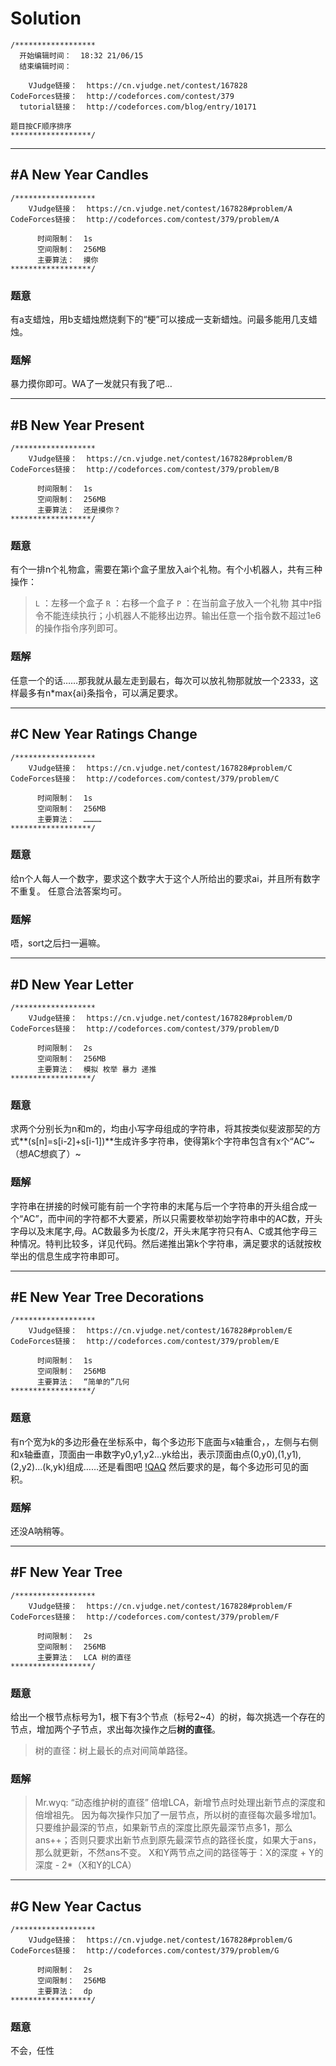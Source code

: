 # Solution
```
/******************
  开始编辑时间：  18:32 21/06/15
  结束编辑时间：  

    VJudge链接：  https://cn.vjudge.net/contest/167828
CodeForces链接：  http://codeforces.com/contest/379
  tutorial链接：  http://codeforces.com/blog/entry/10171

题目按CF顺序排序
******************/
```

***

## #A New Year Candles
```
/******************
    VJudge链接：  https://cn.vjudge.net/contest/167828#problem/A
CodeForces链接：  http://codeforces.com/contest/379/problem/A

      时间限制：  1s
      空间限制：  256MB
      主要算法：  摸你
******************/
```
### 题意
有a支蜡烛，用b支蜡烛燃烧剩下的“梗”可以接成一支新蜡烛。问最多能用几支蜡烛。

### 题解
暴力摸你即可。WA了一发就只有我了吧…

***
## #B New Year Present
```
/******************
    VJudge链接：  https://cn.vjudge.net/contest/167828#problem/B
CodeForces链接：  http://codeforces.com/contest/379/problem/B

      时间限制：  1s
      空间限制：  256MB
      主要算法：  还是摸你？
******************/
```
### 题意
有个一排n个礼物盒，需要在第i个盒子里放入ai个礼物。有个小机器人，共有三种操作：
> `L` ：左移一个盒子
> `R` ：右移一个盒子
> `P` ：在当前盒子放入一个礼物
其中`P`指令不能连续执行；小机器人不能移出边界。输出任意一个指令数不超过1e6的操作指令序列即可。

### 题解
任意一个的话……那我就从最左走到最右，每次可以放礼物那就放一个2333，这样最多有n*max{ai}条指令，可以满足要求。

***
## #C New Year Ratings Change
```
/******************
    VJudge链接：  https://cn.vjudge.net/contest/167828#problem/C
CodeForces链接：  http://codeforces.com/contest/379/problem/C

      时间限制：  1s
      空间限制：  256MB
      主要算法：  …………
******************/
```
### 题意
给n个人每人一个数字，要求这个数字大于这个人所给出的要求ai，并且所有数字不重复。
任意合法答案均可。

### 题解
唔，sort之后扫一遍嘛。

***
## #D New Year Letter
```
/******************
    VJudge链接：  https://cn.vjudge.net/contest/167828#problem/D
CodeForces链接：  http://codeforces.com/contest/379/problem/D

      时间限制：  2s
      空间限制：  256MB
      主要算法：  模拟 枚举 暴力 递推
******************/
```
### 题意
求两个分别长为n和m的，均由小写字母组成的字符串，将其按类似斐波那契的方式**(s[n]=s[i-2]+s[i-1])**生成许多字符串，使得第k个字符串包含有x个“AC”~（想AC想疯了）~

### 题解
字符串在拼接的时候可能有前一个字符串的末尾与后一个字符串的开头组合成一个“AC”，而中间的字符都不大要紧，所以只需要枚举初始字符串中的AC数，开头字母以及末尾字,母。AC数最多为长度/2，开头末尾字符只有A、C或其他字母三种情况。特判比较多，详见代码。然后递推出第k个字符串，满足要求的话就按枚举出的信息生成字符串即可。
***
## #E New Year Tree Decorations
```
/******************
    VJudge链接：  https://cn.vjudge.net/contest/167828#problem/E
CodeForces链接：  http://codeforces.com/contest/379/problem/E

      时间限制：  1s
      空间限制：  256MB
      主要算法：  “简单的”几何
******************/
```
### 题意
有n个宽为k的多边形叠在坐标系中，每个多边形下底面与x轴重合，，左侧与右侧和x轴垂直，顶面由一串数字y0,y1,y2...yk给出，表示顶面由点(0,y0),(1,y1),(2,y2)...(k,yk)组成……还是看图吧
[!QAQ](http://codeforces.com/predownloaded/01/af/01af019d1a190491c4dab199d4785c4c9b1f3810.png)
然后要求的是，每个多边形可见的面积。
### 题解
还没A呐稍等。

***
## #F New Year Tree
```
/******************
    VJudge链接：  https://cn.vjudge.net/contest/167828#problem/F
CodeForces链接：  http://codeforces.com/contest/379/problem/F

      时间限制：  2s
      空间限制：  256MB
      主要算法：  LCA 树的直径
******************/
```
### 题意
给出一个根节点标号为1，根下有3个节点（标号2~4）的树，每次挑选一个存在的节点，增加两个子节点，求出每次操作之后**树的直径**。
> 树的直径：树上最长的点对间简单路径。

### 题解
> Mr.wyq: “动态维护树的直径”
倍增LCA，新增节点时处理出新节点的深度和倍增祖先。
因为每次操作只加了一层节点，所以树的直径每次最多增加1。只要维护最深的节点，如果新节点的深度比原先最深节点多1，那么ans++；否则只要求出新节点到原先最深节点的路径长度，如果大于ans，那么就更新，不然ans不变。
X和Y两节点之间的路径等于：X的深度 + Y的深度 - 2*（X和Y的LCA）

***
## #G New Year Cactus
```
/******************
    VJudge链接：  https://cn.vjudge.net/contest/167828#problem/G
CodeForces链接：  http://codeforces.com/contest/379/problem/G

      时间限制：  2s
      空间限制：  256MB
      主要算法：  dp
******************/
```
### 题意
不会，任性
